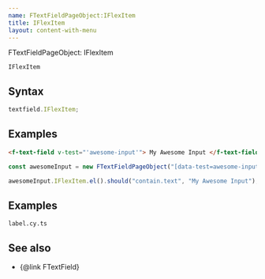 ```yaml
---
name: FTextFieldPageObject:IFlexItem
title: IFlexItem
layout: content-with-menu
---
```


FTextFieldPageObject: IFlexItem

`IFlexItem`

## Syntax

```ts
textfield.IFlexItem;
```

## Examples

```html static
<f-text-field v-test="'awesome-input'"> My Awesome Input </f-text-field>
```

```ts
const awesomeInput = new FTextFieldPageObject("[data-test=awesome-input]");

awesomeInput.IFlexItem.el().should("contain.text", "My Awesome Input");
```

## Examples

```import
label.cy.ts
```

## See also

-   {@link FTextField}
